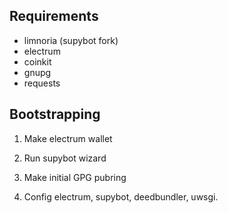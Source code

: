 

## Requirements

* limnoria (supybot fork)
* electrum
* coinkit
* gnupg
* requests

## Bootstrapping

1. Make electrum wallet
2. Run supybot wizard
3. Make initial GPG pubring

4. Config electrum, supybot, deedbundler, uwsgi.
